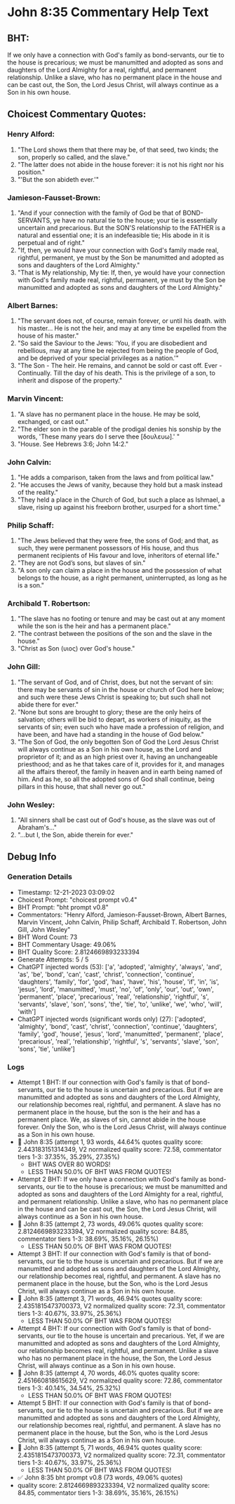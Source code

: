 # John 8:35 Commentary Help Text

## BHT:
If we only have a connection with God's family as bond-servants, our tie to the house is precarious; we must be manumitted and adopted as sons and daughters of the Lord Almighty for a real, rightful, and permanent relationship. Unlike a slave, who has no permanent place in the house and can be cast out, the Son, the Lord Jesus Christ, will always continue as a Son in his own house.

## Choicest Commentary Quotes:
### Henry Alford:
1. "The Lord shows them that there may be, of that seed, two kinds; the son, properly so called, and the slave."
2. "The latter does not abide in the house forever: it is not his right nor his position."
3. "'But the son abideth ever.'"

### Jamieson-Fausset-Brown:
1. "And if your connection with the family of God be that of BOND-SERVANTS, ye have no natural tie to the house; your tie is essentially uncertain and precarious. But the SON'S relationship to the FATHER is a natural and essential one; it is an indefeasible tie; His abode in it is perpetual and of right."
2. "If, then, ye would have your connection with God's family made real, rightful, permanent, ye must by the Son be manumitted and adopted as sons and daughters of the Lord Almighty."
3. "That is My relationship, My tie: If, then, ye would have your connection with God's family made real, rightful, permanent, ye must by the Son be manumitted and adopted as sons and daughters of the Lord Almighty."

### Albert Barnes:
1. "The servant does not, of course, remain forever, or until his death. with his master... He is not the heir, and may at any time be expelled from the house of his master." 
2. "So said the Saviour to the Jews: 'You, if you are disobedient and rebellious, may at any time be rejected from being the people of God, and be deprived of your special privileges as a nation.'"
3. "The Son - The heir. He remains, and cannot be sold or cast off. Ever - Continually. Till the day of his death. This is the privilege of a son, to inherit and dispose of the property."

### Marvin Vincent:
1. "A slave has no permanent place in the house. He may be sold, exchanged, or cast out." 
2. "The elder son in the parable of the prodigal denies his sonship by the words, 'These many years do I serve thee [δουλευω].' "
3. "House. See Hebrews 3:6; John 14:2."

### John Calvin:
1. "He adds a comparison, taken from the laws and from political law."
2. "He accuses the Jews of vanity, because they hold but a mask instead of the reality."
3. "They held a place in the Church of God, but such a place as Ishmael, a slave, rising up against his freeborn brother, usurped for a short time."

### Philip Schaff:
1. "The Jews believed that they were free, the sons of God; and that, as such, they were permanent possessors of His house, and thus permanent recipients of His favour and love, inheritors of eternal life."
2. "They are not God’s sons, but slaves of sin."
3. "A son only can claim a place in the house and the possession of what belongs to the house, as a right permanent, uninterrupted, as long as he is a son."

### Archibald T. Robertson:
1. "The slave has no footing or tenure and may be cast out at any moment while the son is the heir and has a permanent place."
2. "The contrast between the positions of the son and the slave in the house."
3. "Christ as Son (υιος) over God's house."

### John Gill:
1. "The servant of God, and of Christ, does, but not the servant of sin: there may be servants of sin in the house or church of God here below; and such were these Jews Christ is speaking to; but such shall not abide there for ever."
2. "None but sons are brought to glory; these are the only heirs of salvation; others will be bid to depart, as workers of iniquity, as the servants of sin; even such who have made a profession of religion, and have been, and have had a standing in the house of God below."
3. "The Son of God, the only begotten Son of God the Lord Jesus Christ will always continue as a Son in his own house, as the Lord and proprietor of it; and as an high priest over it, having an unchangeable priesthood; and as he that takes care of it, provides for it, and manages all the affairs thereof, the family in heaven and in earth being named of him. And as he, so all the adopted sons of God shall continue, being pillars in this house, that shall never go out."

### John Wesley:
1. "All sinners shall be cast out of God's house, as the slave was out of Abraham's..."
2. "...but I, the Son, abide therein for ever."


## Debug Info
### Generation Details
- Timestamp: 12-21-2023 03:09:02
- Choicest Prompt: "choicest prompt v0.4"
- BHT Prompt: "bht prompt v0.8"
- Commentators: "Henry Alford, Jamieson-Fausset-Brown, Albert Barnes, Marvin Vincent, John Calvin, Philip Schaff, Archibald T. Robertson, John Gill, John Wesley"
- BHT Word Count: 73
- BHT Commentary Usage: 49.06%
- BHT Quality Score: 2.8124669893233394
- Generate Attempts: 5 / 5
- ChatGPT injected words (53):
	['a', 'adopted', 'almighty', 'always', 'and', 'as', 'be', 'bond', 'can', 'cast', 'christ', 'connection', 'continue', 'daughters', 'family', 'for', 'god', 'has', 'have', 'his', 'house', 'if', 'in', 'is', 'jesus', 'lord', 'manumitted', 'must', 'no', 'of', 'only', 'our', 'out', 'own', 'permanent', 'place', 'precarious', 'real', 'relationship', 'rightful', 's', 'servants', 'slave', 'son', 'sons', 'the', 'tie', 'to', 'unlike', 'we', 'who', 'will', 'with']
- ChatGPT injected words (significant words only) (27):
	['adopted', 'almighty', 'bond', 'cast', 'christ', 'connection', 'continue', 'daughters', 'family', 'god', 'house', 'jesus', 'lord', 'manumitted', 'permanent', 'place', 'precarious', 'real', 'relationship', 'rightful', 's', 'servants', 'slave', 'son', 'sons', 'tie', 'unlike']

### Logs
- Attempt 1 BHT: If our connection with God's family is that of bond-servants, our tie to the house is uncertain and precarious. But if we are manumitted and adopted as sons and daughters of the Lord Almighty, our relationship becomes real, rightful, and permanent. A slave has no permanent place in the house, but the son is the heir and has a permanent place. We, as slaves of sin, cannot abide in the house forever. Only the Son, who is the Lord Jesus Christ, will always continue as a Son in his own house.
- 🔄 John 8:35 (attempt 1, 93 words, 44.64% quotes quality score: 2.443183151314349, V2 normalized quality score: 72.58, commentator tiers 1-3: 37.35%, 35.29%, 27.35%) 
	- BHT WAS OVER 80 WORDS! 
	- LESS THAN 50.0% OF BHT WAS FROM QUOTES!
- Attempt 2 BHT: If we only have a connection with God's family as bond-servants, our tie to the house is precarious; we must be manumitted and adopted as sons and daughters of the Lord Almighty for a real, rightful, and permanent relationship. Unlike a slave, who has no permanent place in the house and can be cast out, the Son, the Lord Jesus Christ, will always continue as a Son in his own house.
- 🔄 John 8:35 (attempt 2, 73 words, 49.06% quotes quality score: 2.8124669893233394, V2 normalized quality score: 84.85, commentator tiers 1-3: 38.69%, 35.16%, 26.15%) 
	- LESS THAN 50.0% OF BHT WAS FROM QUOTES!
- Attempt 3 BHT: If our connection with God's family is that of bond-servants, our tie to the house is uncertain and precarious. But if we are manumitted and adopted as sons and daughters of the Lord Almighty, our relationship becomes real, rightful, and permanent. A slave has no permanent place in the house, but the Son, who is the Lord Jesus Christ, will always continue as a Son in his own house.
- 🔄 John 8:35 (attempt 3, 71 words, 46.94% quotes quality score: 2.4351815473700373, V2 normalized quality score: 72.31, commentator tiers 1-3: 40.67%, 33.97%, 25.36%) 
	- LESS THAN 50.0% OF BHT WAS FROM QUOTES!
- Attempt 4 BHT: If our connection with God's family is that of bond-servants, our tie to the house is uncertain and precarious. Yet, if we are manumitted and adopted as sons and daughters of the Lord Almighty, our relationship becomes real, rightful, and permanent. Unlike a slave who has no permanent place in the house, the Son, the Lord Jesus Christ, will always continue as a Son in his own house.
- 🔄 John 8:35 (attempt 4, 70 words, 46.0% quotes quality score: 2.451660818615629, V2 normalized quality score: 72.86, commentator tiers 1-3: 40.14%, 34.54%, 25.32%) 
	- LESS THAN 50.0% OF BHT WAS FROM QUOTES!
- Attempt 5 BHT: If our connection with God's family is that of bond-servants, our tie to the house is uncertain and precarious. But if we are manumitted and adopted as sons and daughters of the Lord Almighty, our relationship becomes real, rightful, and permanent. A slave has no permanent place in the house, but the Son, who is the Lord Jesus Christ, will always continue as a Son in his own house.
- 🔄 John 8:35 (attempt 5, 71 words, 46.94% quotes quality score: 2.4351815473700373, V2 normalized quality score: 72.31, commentator tiers 1-3: 40.67%, 33.97%, 25.36%) 
	- LESS THAN 50.0% OF BHT WAS FROM QUOTES!
- ✅ John 8:35 bht prompt v0.8 (73 words, 49.06% quotes)
- quality score: 2.8124669893233394, V2 normalized quality score: 84.85, commentator tiers 1-3: 38.69%, 35.16%, 26.15%)